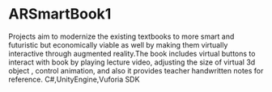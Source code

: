 # ARSmartBook1
Projects aim to modernize the existing textbooks to
more smart and futuristic but economically viable as
well by making them virtually interactive through augmented reality.The book includes virtual buttons to interact with book by playing lecture video, adjusting the
size of virtual 3d object , control animation, and also it
provides teacher handwritten notes for reference.
C#,UnityEngine,Vuforia SDK
